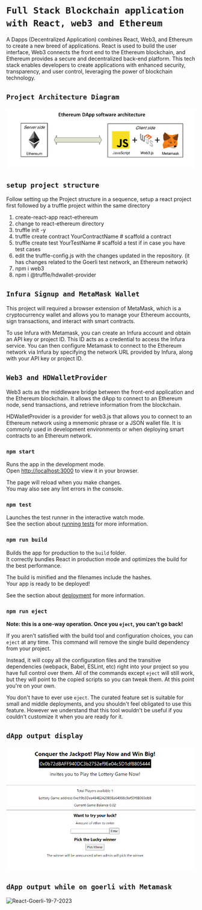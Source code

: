 # `Full Stack Blockchain application with React, web3 and Ethereum` 

A Dapps (Decentralized Application) combines React, Web3, and Ethereum to create a new breed of applications. React is used to build the user interface, Web3 connects the front end to the Ethereum blockchain, and Ethereum provides a secure and decentralized back-end platform. This tech stack enables developers to create applications with enhanced security, transparency, and user control, leveraging the power of blockchain technology. 

## `Project Architecture Diagram`
![Alt text](image.png)

## `setup project structure` 
Follow setting up the Project structure in a sequence, setup a react project first followed by a 
truffle project within the same directory
1.  create-react-app react-ethereum
2.  change to react-ethereum directory
3.  truffle init -y
4.  truffle create contract YourContractName # scaffold a contract
5.  truffle create test YourTestName         # scaffold a test if in case you have test cases 
6.  edit the truffle-config.js with the changes updated in the repository.  (it has changes related to the Goerli test network, an Ethereum network)
7.  npm i web3
8.  npm i @truffle/hdwallet-provider

## `Infura Signup and MetaMask Wallet`
This project will required a browser extension of MetaMask, which is a cryptocurrency wallet and allows you to manage your Ethereum accounts, sign transactions, and interact with smart contracts.

To use Infura with Metamask, you can create an Infura account and obtain an API key or project ID. This ID acts as a credential to access the Infura service. You can then configure Metamask to connect to the Ethereum network via Infura by specifying the network URL provided by Infura, along with your API key or project ID.

## `Web3 and HDWalletProvider`
Web3 acts as the middleware bridge between the front-end application and the Ethereum blockchain. It allows the dApp to connect to an Ethereum node, send transactions, and retrieve information from the blockchain.

HDWalletProvider is a provider for web3.js that allows you to connect to an Ethereum network using a mnemonic phrase or a JSON wallet file. It is commonly used in development environments or when deploying smart contracts to an Ethereum network.

### `npm start`

Runs the app in the development mode.\
Open [http://localhost:3000](http://localhost:3000) to view it in your browser.

The page will reload when you make changes.\
You may also see any lint errors in the console.

### `npm test`

Launches the test runner in the interactive watch mode.\
See the section about [running tests](https://facebook.github.io/create-react-app/docs/running-tests) for more information.

### `npm run build`

Builds the app for production to the `build` folder.\
It correctly bundles React in production mode and optimizes the build for the best performance.

The build is minified and the filenames include the hashes.\
Your app is ready to be deployed!

See the section about [deployment](https://facebook.github.io/create-react-app/docs/deployment) for more information.

### `npm run eject`

**Note: this is a one-way operation. Once you `eject`, you can't go back!**

If you aren't satisfied with the build tool and configuration choices, you can `eject` at any time. This command will remove the single build dependency from your project.

Instead, it will copy all the configuration files and the transitive dependencies (webpack, Babel, ESLint, etc) right into your project so you have full control over them. All of the commands except `eject` will still work, but they will point to the copied scripts so you can tweak them. At this point you're on your own.

You don't have to ever use `eject`. The curated feature set is suitable for small and middle deployments, and you shouldn't feel obligated to use this feature. However we understand that this tool wouldn't be useful if you couldn't customize it when you are ready for it.

## `dApp output display`
![Alt text](image-1.png)

## `dApp output while on goerli with Metamask`
![React-Goerli-19-7-2023](https://github.com/singhvidhauni/react-ethereum/assets/4363033/b0d7fdc5-15a2-47bb-aec6-88f49d2a3422)

